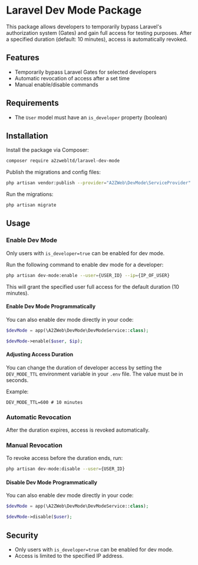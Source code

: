 # Laravel Dev Mode Package

This package allows developers to temporarily bypass Laravel's authorization system (Gates) and gain full access for testing purposes. After a specified duration (default: 10 minutes), access is automatically revoked.

## Features
- Temporarily bypass Laravel Gates for selected developers
- Automatic revocation of access after a set time
- Manual enable/disable commands

## Requirements
- The `User` model must have an `is_developer` property (boolean)

## Installation

Install the package via Composer:

```bash
composer require a2zwebltd/laravel-dev-mode
```

Publish the migrations and config files:

```bash
php artisan vendor:publish --provider="A2ZWeb\DevMode\ServiceProvider"
```

Run the migrations:

```bash
php artisan migrate
```

## Usage

### Enable Dev Mode
Only users with `is_developer=true` can be enabled for dev mode.

Run the following command to enable dev mode for a developer:

```bash
php artisan dev-mode:enable --user={USER_ID} --ip={IP_OF_USER}
```


This will grant the specified user full access for the default duration (10 minutes).


#### Enable Dev Mode Programmatically
You can also enable dev mode directly in your code:

```php
$devMode = app(\A2ZWeb\DevMode\DevModeService::class);

$devMode->enable($user, $ip);
```

#### Adjusting Access Duration
You can change the duration of developer access by setting the `DEV_MODE_TTL` environment variable in your `.env` file. The value must be in seconds.

Example:
```env
DEV_MODE_TTL=600 # 10 minutes
```

### Automatic Revocation
After the duration expires, access is revoked automatically.

### Manual Revocation
To revoke access before the duration ends, run:

```bash
php artisan dev-mode:disable --user={USER_ID}
```

#### Disable Dev Mode Programmatically
You can also enable dev mode directly in your code:

```php
$devMode = app(\A2ZWeb\DevMode\DevModeService::class);

$devMode->disable($user);
```

## Security
- Only users with `is_developer=true` can be enabled for dev mode.
- Access is limited to the specified IP address.

